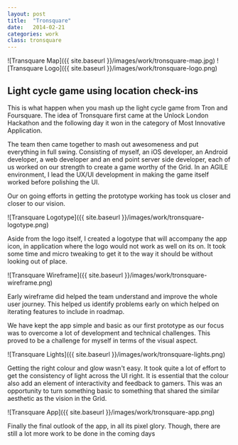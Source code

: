 ```yaml
---
layout: post
title:  "Tronsquare"
date:   2014-02-21
categories: work
class: tronsquare
---
```


![Transquare Map]({{ site.baseurl }}/images/work/tronsquare-map.jpg)
![Transquare Logo]({{ site.baseurl }}/images/work/tronsquare-logo.png)

## Light cycle game using location check-ins

This is what happen when you mash up the light cycle game from Tron and Foursquare. The idea of Tronsquare first came at the Unlock London Hackathon and the following day it won in the category of Most Innovative Application.

The team then came together to mash out awesomeness and put everything in full swing. Consisting of myself, an iOS developer, an Android developer, a web developer and an end point server side developer, each of us worked on our strength to create a game worthy of the Grid. In an AGILE environment, I lead the UX/UI development in making the game itself worked before polishing the UI.

Our on going efforts in getting the prototype working has took us closer and closer to our vision.

![Transquare Logotype]({{ site.baseurl }}/images/work/tronsquare-logotype.png)

Aside from the logo itself, I created a logotype that will accompany the app icon, in application where the logo would not work as well on its on. It took some time and micro tweaking to get it to the way it should be without looking out of place.

![Transquare Wireframe]({{ site.baseurl }}/images/work/tronsquare-wireframe.png)

Early wireframe did helped the team understand and improve the whole user journey. This helped us identify problems early on which helped on iterating features to include in roadmap.

We have kept the app simple and basic as our first prototype as our focus was to overcome a lot of development and technical challenges. This proved to be a challenge for myself in terms of the visual aspect.

![Transquare Lights]({{ site.baseurl }}/images/work/tronsquare-lights.png)

Getting the right colour and glow wasn't easy. It took quite a lot of effort to get the consistency of light across the UI right. It is essential that the colour also add an element of interactivity and feedback to gamers. This was an opportunity to turn something basic to something that shared the similar aesthetic as the vision in the Grid.

![Transquare App]({{ site.baseurl }}/images/work/tronsquare-app.png)

Finally the final outlook of the app, in all its pixel glory. Though, there are still a lot more work to be done in the coming days